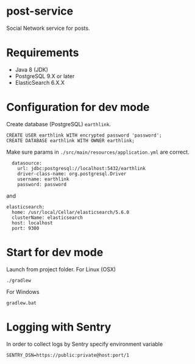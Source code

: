 # post-service

Social Network service for posts.

# Requirements

* Java 8 (JDK)
* PostgreSQL 9.X or later
* ElasticSearch 6.X.X

# Configuration for dev mode

Create database (PostgreSQL) `earthlink`.
```
CREATE USER earthlink WITH encrypted password 'password';
CREATE DATABASE earthlink WITH OWNER earthlink;
```
 
Make sure params in `./src/main/resources/application.yml` are correct.
```
  datasource:
    url: jdbc:postgresql://localhost:5432/earthlink
    driver-class-name: org.postgresql.Driver
    username: earthlink
    password: password
```
and
```
elasticsearch:
  home: /usr/local/Cellar/elasticsearch/5.6.0
  clusterName: elasticsearch
  host: localhost
  port: 9300

```
# Start for dev mode
Launch from project folder. For Linux (OSX) 
```
./gradlew
``` 
For Windows
```
gradlew.bat 
``` 

# Logging with Sentry
In order to collect logs by Sentry specify environment variable
```aidl
SENTRY_DSN=https://public:private@host:port/1
```
